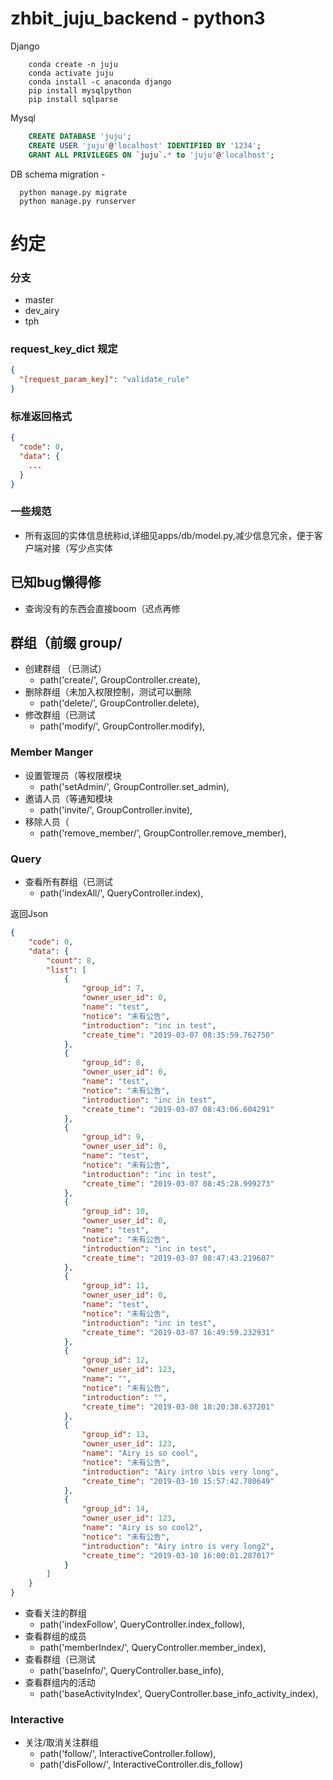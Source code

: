 # zhbit_juju_backend - python3

Django
```shell
    conda create -n juju
    conda activate juju
    conda install -c anaconda django
    pip install mysqlpython
    pip install sqlparse
```


Mysql 
```sql
    CREATE DATABASE 'juju';
    CREATE USER 'juju'@'localhost' IDENTIFIED BY '1234';
    GRANT ALL PRIVILEGES ON `juju`.* to 'juju'@'localhost';
 ```
 
 
 DB schema migration - 
 ```shell
   python manage.py migrate
   python manage.py runserver
 ```
 
 

    
# 约定
### 分支
* master
* dev_airy
* tph

### request_key_dict 规定
```json
{
  "[request_param_key]": "validate_rule" 
}
```

### 标准返回格式
```json
{
  "code": 0,
  "data": {
    ...
  }
}
```

### 一些规范
* 所有返回的实体信息统称id,详细见apps/db/model.py,减少信息冗余，便于客户端对接（写少点实体

## 已知bug懒得修
* 查询没有的东西会直接boom（迟点再修

## 群组（前缀 group/
* 创建群组 （已测试）
    * path('create/', GroupController.create), 
* 删除群组（未加入权限控制，测试可以删除
    * path('delete/', GroupController.delete), 
* 修改群组（已测试
    * path('modify/', GroupController.modify),
### Member Manger
* 设置管理员（等权限模块
    * path('setAdmin/', GroupController.set_admin),
* 邀请人员（等通知模块
    * path('invite/', GroupController.invite),
* 移除人员（
    * path('remove_member/', GroupController.remove_member),
### Query
* 查看所有群组（已测试
  * path('indexAll/', QueryController.index),

返回Json
```json
{
    "code": 0,
    "data": {
        "count": 8,
        "list": [
            {
                "group_id": 7,
                "owner_user_id": 0,
                "name": "test",
                "notice": "未有公告",
                "introduction": "inc in test",
                "create_time": "2019-03-07 08:35:59.762750"
            },
            {
                "group_id": 8,
                "owner_user_id": 0,
                "name": "test",
                "notice": "未有公告",
                "introduction": "inc in test",
                "create_time": "2019-03-07 08:43:06.604291"
            },
            {
                "group_id": 9,
                "owner_user_id": 0,
                "name": "test",
                "notice": "未有公告",
                "introduction": "inc in test",
                "create_time": "2019-03-07 08:45:28.999273"
            },
            {
                "group_id": 10,
                "owner_user_id": 0,
                "name": "test",
                "notice": "未有公告",
                "introduction": "inc in test",
                "create_time": "2019-03-07 08:47:43.219607"
            },
            {
                "group_id": 11,
                "owner_user_id": 0,
                "name": "test",
                "notice": "未有公告",
                "introduction": "inc in test",
                "create_time": "2019-03-07 16:49:59.232931"
            },
            {
                "group_id": 12,
                "owner_user_id": 123,
                "name": "",
                "notice": "未有公告",
                "introduction": "",
                "create_time": "2019-03-08 18:20:38.637201"
            },
            {
                "group_id": 13,
                "owner_user_id": 123,
                "name": "Airy is so cool",
                "notice": "未有公告",
                "introduction": "Airy intro \bis very long",
                "create_time": "2019-03-10 15:57:42.780649"
            },
            {
                "group_id": 14,
                "owner_user_id": 123,
                "name": "Airy is so cool2",
                "notice": "未有公告",
                "introduction": "Airy intro is very long2",
                "create_time": "2019-03-10 16:00:01.287017"
            }
        ]
    }
}        
```
* 查看关注的群组
    * path('indexFollow', QueryController.index_follow),
* 查看群组的成员
    * path('memberIndex/', QueryController.member_index),
* 查看群组（已测试
  * path('baseInfo/', QueryController.base_info),
* 查看群组内的活动
    * path('baseActivityIndex', QueryController.base_info_activity_index),
### Interactive
* 关注/取消关注群组
    * path('follow/', InteractiveController.follow),
    * path('disFollow/', InteractiveController.dis_follow)
  
    
